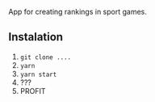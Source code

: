 App for creating rankings in sport games.

## Instalation

1. `git clone ....`
2. `yarn`
3. `yarn start`
4. ???
5. PROFIT
